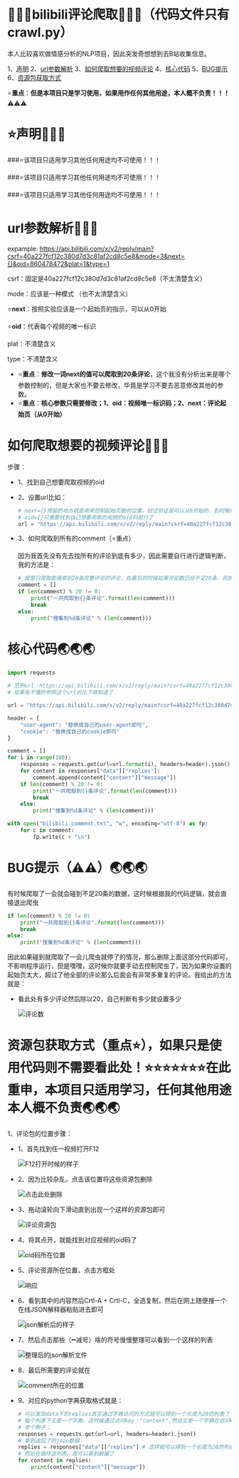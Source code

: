 # &#x1F308;&#x1F308;&#x1F308;bilibili评论爬取&#x1F308;&#x1F308;&#x1F308;（代码文件只有crawl.py）

本人比较喜欢做情感分析的NLP项目，因此突发奇想想到去B站收集信息。

1、[声明](#para1) 2、[url参数解析](#para2) 3、[如何爬取想要的视频评论](#para3) 4、[核心代码](#para4) 5、[BUG提示](#para5) 6、[资源包获取方式](#para6)

⭐**重点**：**但是本项目只是学习使用，如果用作任何其他用途，本人概不负责！！！**⚠⚠⚠

# ⭐<a id="para1"/>声明&#x1F379;&#x1F379;&#x1F379;

###⭐该项目只适用学习其他任何用途均不可使用！！！

###⭐该项目只适用学习其他任何用途均不可使用！！！

###⭐该项目只适用学习其他任何用途均不可使用！！！

# <a id="para2"/>url参数解析&#x1F37A;&#x1F37A;&#x1F37A;

expample: https://api.bilibili.com/x/v2/reply/main?csrf=40a227fcf12c380d7d3c81af2cd8c5e8&mode=3&next={}&oid=860478472&plat=1&type=1

csrf：固定是40a227fcf12c380d7d3c81af2cd8c5e8（不太清楚含义）

mode：应该是一种模式 （也不太清楚含义）

⭐**next**：按照实验应该是一个起始页的指示，可以从0开始

⭐**oid**：代表每个视频的唯一标识

plat：不清楚含义

type：不清楚含义

- ⭐**重点**：**修改一词next的值可以爬取到20条评论**，这个我没有分析出来是哪个参数控制的，但是大家也不要去修改，毕竟是学习不要去恶意修改其他的参数。
- ⭐**重点**：**核心参数只需要修改；1、oid：视频唯一标识码；2、next：评论起始页（从0开始）**

# <a id="para3"/>如何爬取想要的视频评论&#x1F345;&#x1F345;&#x1F345;

步骤：

- 1、找到自己想要爬取视频的oid

- 2、设置url比如：

  ```python
  # next={}预留的地方就是用来控制起始页数的位置，经过验证是可以从0开始的，到时候for循环的时候用.fotmat()方法补全即可
  # oid={}只需要找到自己想要爬取的视频的oid码就行了
  url = "https://api.bilibili.com/x/v2/reply/main?csrf=40a227fcf12c380d7d3c81af2cd8c5e8&mode=3&next={}&oid=去找到自己想要爬取的视频的oid码然后把这儿替换掉即可&plat=1&type=1"
  ```

- 3、如何爬取到所有的comment（⭐重点）

  因为我首先没有先去找所有的评论到底有多少，因此需要自行进行逻辑判断，我的方法是：

  ```python
  # 就是只爬取能搜索到20条完整评论的评论，在最后的时候如果评论数已经不足20条，则放弃，这样也不会损失多少数据对于评论比较多的视频，如果评论数太少的视频大家可以自行修改代码将这部分删除即可。
  comment = []
  if len(comment) % 20 != 0:
      print("一共爬取到{}条评论".format(len(comment)))
      break
  else:
      print("搜集到%d条评论" % (len(comment)))
  ```

# <a id="para4"/>核心代码&#x1F30F;&#x1F30F;&#x1F30F;

```python
import requests

# 范例url：https://api.bilibili.com/x/v2/reply/main?csrf=40a227fcf12c380d7d3c81af2cd8c5e8&mode=3&next=3&oid=861032963&plat=1&type=1
# 如果有不懂的参照这个url对比下就知道了

url = "https://api.bilibili.com/x/v2/reply/main?csrf=40a227fcf12c380d7d3c81af2cd8c5e8&mode=3&next={}（这儿提示，从0开始即可）&oid=（替换成自己想要爬取的视频的oid码即可）&plat=1&type=1"

header = {
    "user-agent": "替换成自己的user-agent即可",
    "cookie": "替换成自己的cookie即可"
}

comment = []
for i in range(100):
    responses = requests.get(url=url.format(i), headers=header).json()
    for content in responses["data"]["replies"]:
        comment.append(content["content"]["message"])
    if len(comment) % 20 != 0:
        print("一共爬取到{}条评论".format(len(comment)))
        break
    else:
        print("搜集到%d条评论" % (len(comment)))

with open("bilibili_comment.txt", "w", encoding="utf-8") as fp:
    for c in comment:
        fp.write(c + "\n")
```

# <a id="para5">BUG提示（⚠⚠）&#x1F30F;&#x1F30F;&#x1F30F;

有时候爬取了一会就会碰到不足20条的数据，这时候根据我的代码逻辑，就会直接退出爬虫

```python
if len(comment) % 20 != 0:
	print("一共爬取到{}条评论".format(len(comment)))
	break
else:
	print("搜集到%d条评论" % (len(comment)))
```

因此如果碰到就爬取了一会儿爬虫就停了的情况，那么删除上面这部分代码即可，不影响程序运行，但是嘿嘿，这时候你就要手动去控制爬虫了，因为如果你设置的起始页太大，超过了他全部的评论那么后面会有非常多重复的评论。我给出的方法就是：

- 看此处有多少评论然后除以20，自己判断有多少就设置多少

  ![评论数](./static/评论数.png)

# <a id="para6">资源包获取方式（重点⭐），如果只是使用代码则不需要看此处！⭐⭐⭐⭐⭐⭐⭐在此重申，本项目只适用学习，任何其他用途本人概不负责&#x1F30F;&#x1F30F;&#x1F30F;

1、评论包的位置步骤：

- 1、首先找到任一视频打开F12

  ![F12打开时候的样子](./static/F12打开时候的样子.png)

  

- 2、因为比较杂乱，点击该位置将这些资源包删除

  ![点击此处删除](./static/点击此处删除.png)

  

- 3、拖动滚轮向下滑动直到出现一个这样的资源包即可

  ![评论资源包](./static/评论资源包.png)

  

- 4、将其点开，就能找到对应视频的oid码了

  ![oid码所在位置](./static/oid码所在位置.png)

  

- 5、评论资源所在位置，点击方框处

  ![响应](./static/响应.png)



- 6、看到其中的内容然后Crtl-A + Crtl-C，全选复制，然后在网上随便搜一个在线JSON解释器粘贴进去即可

  ![json解析后的样子](./static/json解析后的样子.png)

  

- 7、然后点击那些（➖减号）啥的符号慢慢整理可以看到一个这样的列表

  ![整理后的json解析文件](./static/整理后的json解析文件.png)

- 8、最后所需要的评论就在

  ![comment所在的位置](./static/comment所在的位置.png)

- 9、对应的python字典获取格式就是：

  ```python
  # 可以发现data下的replies其实通过字典访问的方式就可以得到一个长度为20的列表了（这儿看第7步的图片就可以看出来）
  # 每个列表下又是一个字典，这时候通过访问key："content",然后又是一个字典在访问key："message"就可以拿到数据了
  # 举个例子：
  responses = requests.get(url=url, headers=header).json()
  # 拿到返回了的json数据
  replies = responses["data"]["replies"] # 这样就可以得到一个长度为20的列表了
  # 然后在循环该列表，就可以拿到数据了
  for content in replies:
      print(content["content"]["message"])
  ```

  
